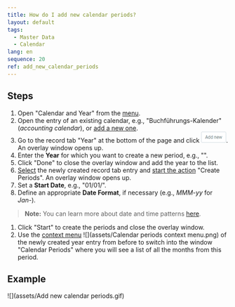 ```yaml
---
title: How do I add new calendar periods?
layout: default
tags:
  - Master Data
  - Calendar
lang: en
sequence: 20
ref: add_new_calendar_periods
---
```


## Steps
1. Open "Calendar and Year" from the [menu](Menu).
1. Open the entry of an existing calendar, e.g., "Buchführungs-Kalender" (*accounting calendar*), or [add a new one](Add_new_calendar).
1. Go to the record tab "Year" at the bottom of the page and click !["Add new"](assets/Add_New_Button.png). An overlay window opens up.
1. Enter the **Year** for which you want to create a new period, e.g., "<script>document.write(new Date().getFullYear() + 1)</script>".
1. Click "Done" to close the overlay window and add the year to the list.
1. [Select](RecordSelection) the newly created record tab entry and [start the action](StartAction#actions-menu) "Create Periods". An overlay window opens up.
1. Set a **Start Date**, e.g., "01/01/<script>document.write(new Date().getFullYear() + 1)</script>".
1. Define an appropriate **Date Format**, if necessary (e.g., *MMM-yy* for *Jan-<script>document.write((new Date().getFullYear() + 1).toString().substr(-2));</script>*).
 >**Note:** You can learn more about date and time patterns <a href="https://docs.oracle.com/javase/7/docs/api/java/text/SimpleDateFormat.html" title="Date format examples | Oracle.com" target="blank">here</a>.

1. Click "Start" to create the periods and close the overlay window.
1. Use the [context menu](Jumpto_via_context_menu) ![](assets/Calendar periods context menu.png) of the newly created year entry from before to switch into the window "Calendar Periods" where you will see a list of all the months from this period.

## Example
![](assets/Add new calendar periods.gif)
